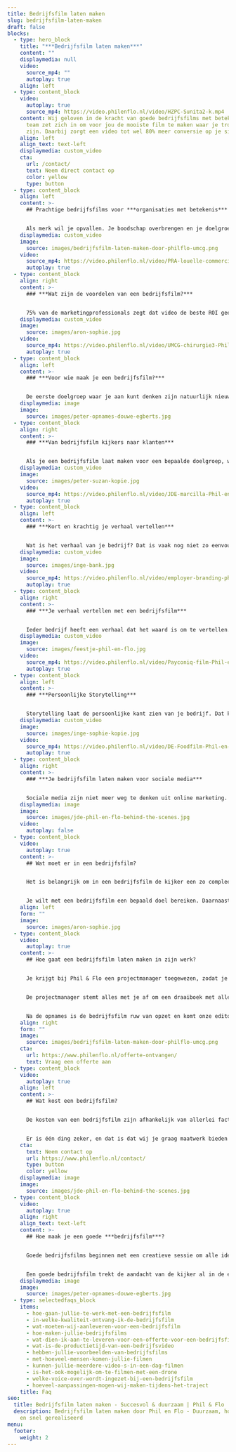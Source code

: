 ```yaml
---
title: Bedrijfsfilm laten maken
slug: bedrijfsfilm-laten-maken
draft: false
blocks:
  - type: hero_block
    title: "***Bedrijfsfilm laten maken***"
    content: ""
    displaymedia: null
    video:
      source_mp4: ""
      autoplay: true
    align: left
  - type: content_block
    video:
      autoplay: true
      source_mp4: https://video.philenflo.nl/video/HZPC-Sunita2-k.mp4
    content: Wij geloven in de kracht van goede bedrijfsfilms met betekenis. Ons
      team zet zich in om voor jou de mooiste film te maken waar je trots op kan
      zijn. Daarbij zorgt een video tot wel 80% meer conversie op je site.
    align: left
    align_text: text-left
    displaymedia: custom_video
    cta:
      url: /contact/
      text: Neem direct contact op
      color: yellow
      type: button
  - type: content_block
    align: left
    content: >-
      ## Prachtige bedrijfsfilms voor ***organisaties met betekenis***


      Als merk wil je opvallen. Je boodschap overbrengen en je doelgroep overtuigen. Een bedrijfsfilm laten maken door Phil & Flo is de manier om de aandacht te pakken, de toon te zetten en om een blijvende indruk achter te laten. Is je doel om meer mensen op je site te converteren? Dan produceren wij een video met het juiste verhaal, de optimale lengte en voorzien van uitnodigende calls-to-action.
    displaymedia: custom_video
    image:
      source: images/bedrijfsfilm-laten-maken-door-philflo-umcg.png
    video:
      source_mp4: https://video.philenflo.nl/video/PRA-louelle-commercial-Phil-en-Flo-website-source.mp4
      autoplay: true
  - type: content_block
    align: right
    content: >-
      ### ***Wat zijn de voordelen van een bedrijfsfilm?***


      75% van de marketingprofessionals zegt dat video de beste ROI geeft ten opzichte van andere content. Een bedrijfsfilm is dus een uitstekende manier om je bedrijf op een opvallende manier te presenteren. Je kunt een bedrijfsvideo op verschillende platformen inzetten, zoals [YouTube](https://www.philenflo.nl/you-tube-marketing/), Instagram en LinkedIn. Afhankelijk van je doelgroep. Het is een van de meest effectieve manieren om je boodschap over te brengen: helder, duidelijk en aansprekend. Met een goede bedrijfsfilm krijg je een groter bereik in [zoekmachines en op sociale media](https://www.philenflo.nl/you-tube-marketing/). En je maakt er een blijvende, emotionele connectie mee met je doelgroep. Daardoor vergroot je de kans aanzienlijk dat ze voor jou kiezen. Sterker nog 59% van bestuurders/beslissers zijn het ermee eens dat als je kan kiezen voor tekst of video ze eerder geneigd zijn te kiezen voor video. ([check deze bron voor meer insights](https://www.smartinsights.com/digital-marketing-platforms/video-marketing/video-marketing-trends-2020/))
    displaymedia: custom_video
    image:
      source: images/aron-sophie.jpg
    video:
      source_mp4: https://video.philenflo.nl/video/UMCG-chirurgie3-Phil-en-Flo-website-source.mp4
      autoplay: true
  - type: content_block
    align: left
    content: >-
      ### ***Voor wie maak je een bedrijfsfilm?***


      De eerste doelgroep waar je aan kunt denken zijn natuurlijk nieuwe opdrachtgevers en zelfs potentiële werknemers. Een emotionele connectie door je verhaal te vertellen in een bedrijfsfilm, garandeert een positieve indruk op je organisatie. Ook klanten voor je product of dienst moeten jouw bedrijf zien dankzij de bedrijfsfilm. Hetzelfde geldt voor potentiële werknemers: Als je het beste talent wilt aantrekken, moet je hun aandacht en interesse vangen ([bekijk ook onze Employer Branding aanpak](https://www.philenflo.nl/oplossingen/employer-branding/)). Dat lukt nu eenmaal beter met een professionele, visuele presentatie dan met tekst. Al deze doelgroepen bereik je optimaal door storytelling in een professionele bedrijfsfilm.
    displaymedia: image
    image:
      source: images/peter-opnames-douwe-egberts.jpg
  - type: content_block
    align: right
    content: >-
      ### ***Van bedrijfsfilm kijkers naar klanten***


      Als je een bedrijfsfilm laat maken voor een bepaalde doelgroep, wil je deze ook tot actie aanzetten om met je in gesprek te komen. Storytelling is een uitstekende manier om een emotionele connectie te maken met je doelgroep. Daardoor hebben ze een goed gevoel bij jouw bedrijf en zullen ze eerder voor jou kiezen. Wanneer ze alleen maar oppervlakkige, zakelijke informatie hebben, haken de meeste mensen af. Onze specialisten zorgen ervoor dat je bedrijfsfilm potentiële klanten aanspreekt in sfeer, toon en stijl. Maar uiteraard weten onze specialisten ook hoe onze videofilms tot wel 80% meer conversie kan veroorzaken.
    displaymedia: custom_video
    image:
      source: images/peter-suzan-kopie.jpg
    video:
      source_mp4: https://video.philenflo.nl/video/JDE-marcilla-Phil-en-Flo-website-source.mp4
      autoplay: true
  - type: content_block
    align: left
    content: >-
      ### ***Kort en krachtig je verhaal vertellen***


      Wat is het verhaal van je bedrijf? Dat is vaak nog niet zo eenvoudig uit te leggen. Daarom is het goed om te weten dat de videomakers van Phil en Flo veel ervaring hebben met het maken van bedrijfsfilms. Samen met jou zetten ze alle informatie om in een korte boodschap met impact. Zij zorgen dat er niets ontbreekt wat er in een goede bedrijfsfilm hoort te zitten. Samen kom je tot een verhaal dat je doelgroep aanspreekt, past in je corporate branding en zorgt voor een beter bereik. Denk je echter dat jou verhaal zo ingewikkeld is, dat het niet in een film te pakken is? Dan kunnen we natuurlijk ook een [animatie laten maken](https://www.philenflo.nl/oplossingen/animatie-laten-maken/)!
    displaymedia: custom_video
    image:
      source: images/inge-bank.jpg
    video:
      source_mp4: https://video.philenflo.nl/video/employer-branding-phil-en-flo-Phil-en-Flo-website-source.mp4
      autoplay: true
  - type: content_block
    align: right
    content: >-
      ### ***Je verhaal vertellen met een bedrijfsfilm***


      Ieder bedrijf heeft een verhaal dat het waard is om te vertellen. Door dat verhaal te vertellen, laat je niet alleen aan de wereld zien wat voor product of dienst je verkoopt, maar ook waar je bedrijf voor staat. Dat komt in een bedrijfsfilm oprecht, duidelijk en doeltreffend over. Daarom is een [bedrijfsvideo](https://www.philenflo.nl/bedrijfsvideo/) een heel geschikte manier om het verhaal van je bedrijf te vertellen. Wij vertalen wat je te zeggen hebt in een hoogwaardige video die met trots deelt.
    displaymedia: custom_video
    image:
      source: images/feestje-phil-en-flo.jpg
    video:
      source_mp4: https://video.philenflo.nl/video/Payconiq-film-Phil-en-Flo.mp4
      autoplay: true
  - type: content_block
    align: left
    content: >-
      ### ***Persoonlijke Storytelling***


      Storytelling laat de persoonlijke kant zien van je bedrijf. Dat kan heel goed door uitsluitend werknemers in je bedrijfsfilm te laten zien, maar nog beter is het als je ook bijvoorbeeld klanten en leveranciers aan het woord kunt laten. Zo komt je verhaal nog authentieker over. Met een goede bedrijfsfilm die een oprecht verhaal vertelt, zorg je dat je doelgroep vertrouwen in je heeft, en eerder voor jou kiest. [Kijk daarvoor ook eens op deze pagina over testimonials.](https://www.philenflo.nl/video-testimonial/)
    displaymedia: custom_video
    image:
      source: images/inge-sophie-kopie.jpg
    video:
      source_mp4: https://video.philenflo.nl/video/DE-Foodfilm-Phil-en-Flo-website-source.webm
      autoplay: true
  - type: content_block
    align: right
    content: >-
      ### ***Je bedrijfsfilm laten maken voor sociale media***


      Sociale media zijn niet meer weg te denken uit online marketing. En zeg nou zelf: hoe vaak zie je een stuk tekst gedeeld worden, in vergelijking met filmpjes? Als je bedrijfsfilm een goed verhaal vertelt of grappig of spannend genoeg in elkaar zit, zullen mensen deze gaan delen op sociale media. Dat kan zelfs leiden tot een sneeuwbaleffect en dan vergroot je het bereik exponentieel. Door te kiezen voor een bedrijfsfilm van Phil & Flo, vergroot je je kansen om opgepikt te worden. Wij zetten je liever op de kaart als trending dan als saai en statisch.
    displaymedia: image
    image:
      source: images/jde-phil-en-flo-behind-the-scenes.jpg
    video:
      autoplay: false
  - type: content_block
    video:
      autoplay: true
    content: >-
      ## Wat moet er in een bedrijfsfilm? 


      Het is belangrijk om in een bedrijfsfilm de kijker een zo compleet mogelijk en levendig beeld te geven van je bedrijf. Dat is te bereiken door in te spelen op emoties, want daarmee maak je indruk. Het is bijvoorbeeld mogelijk om je te richten op het achterlaten van een positief gevoel bij de kijker. 


      Je wilt met een bedrijfsfilm een bepaald doel bereiken. Daarnaast is een tijdloos karakter belangrijk. Op deze manier is het verhaal niet alleen nu, maar ook over een  op nog langere termijn actueel. Door mensen aan het woord te laten in de bedrijfsfilm zorg je voor een levendige situatie, waarmee je voor de kijker herkenbaarheid kan creëren.
    align: left
    form: ""
    image:
      source: images/aron-sophie.jpg
  - type: content_block
    video:
      autoplay: true
    content: >-
      ## Hoe gaat een bedrijfsfilm laten maken in zijn werk?


      Je krijgt bij Phil & Flo een projectmanager toegewezen, zodat je altijd met een vast aanspreekpunt hebt te maken. Het begint met een creatieve sessie om alle ideeën te bespreken en concreet te maken. Daarna volgt een eerste opzet voor een script en krijg je de gelegenheid feedback te geven. 


      De projectmanager stemt alles met je af om een draaiboek met alle details voor de draaidag op te stellen. In het draaiboek zijn onder meer het [script](https://www.philenflo.nl/kennisbank/hoe-maak-je-een-videoscript/) de planning en interviewvragen opgenomen. Als het zover is dan staan de regisseur, cameraman en assistent klaar om opnames te maken voor de bedrijfsfilm. Indien het om een groot project gaat, is er tevens een lichtspecialist aanwezig. 


      Na de opnames is de bedrijfsfilm ruw van opzet en komt onze editor er aan te pas om de film te editen. Je krijgt daarna een eerste versie van de bedrijfsfilm te zien en als je feedback geeft, is dat te verwerken om tot een definitieve versie te komen. Daarna is het nog mogelijk om ondertiteling toe te voegen of bijvoorbeeld een teaser van de bedrijfsfilm te maken. Check ons [portfolio](https://www.philenflo.nl/portfolio/) maar eens voor voorbeelden van bedrijfsfilms.
    align: right
    form: ""
    image:
      source: images/bedrijfsfilm-laten-maken-door-philflo-umcg.png
    cta:
      url: https://www.philenflo.nl/offerte-ontvangen/
      text: Vraag een offerte aan
  - type: content_block
    video:
      autoplay: true
    align: left
    content: >-
      ## Wat kost een bedrijfsfilm?


      De kosten van een bedrijfsfilm zijn afhankelijk van allerlei factoren. Er is in dat opzicht dan ook geen standaard gemiddelde bedrijfsfilm prijs te noemen, want de kosten variëren bij elke productie. Denk bijvoorbeeld ook maar aan de benodigde apparatuur die invloed heeft op de kosten van een bedrijfsfilm. Het kan ook zo zijn dat er gefilmd wordt op verschillende locaties met bijvoorbeeld een drone. Al deze aspecten tellen mee net als het eventueel inhuren van externe partijen, zoals een voice-over of andere specialist.


      Er is één ding zeker, en dat is dat wij je graag maatwerk bieden in alle opzichten. Dat betekent ook dat de offerte voor een bedrijfsfilm daarop is afgestemd. Wil je weten wat de kosten zijn dan is het heel simpel. Neem gewoon contact op met Phil & Flo om vrijblijvend een bedrijfsfilm offerte te ontvangen.
    cta:
      text: Neem contact op
      url: https://www.philenflo.nl/contact/
      type: button
      color: yellow
    displaymedia: image
    image:
      source: images/jde-phil-en-flo-behind-the-scenes.jpg
  - type: content_block
    video:
      autoplay: true
    align: right
    align_text: text-left
    content: >-
      ## Hoe maak je een goede ***bedrijfsfilm***? 


      Goede bedrijfsfilms beginnen met een creatieve sessie om alle ideeën op tafel te krijgen, gevolgd door een script waarop je feedback kan geven. Het script bepaalt onder meer wat er nodig is voor de bedrijfsfilm productie en dat regelen wij allemaal, van apparatuur tot voice-over en van een regisseur tot editor.


      Een goede bedrijfsfilm trekt de aandacht van de kijker al in de eerste seconden. We houden de aandacht vast door emotie te verwerken in het verhaal. Bijvoorbeeld door muziek op te laten bouwen of door herkenbare situatie te schetsen. Hierdoor blijft de aandacht aanwezig en voelt de kijker zich bovendien betrokken bij het verhaal dat je wilt vertellen.
    displaymedia: image
    image:
      source: images/peter-opnames-douwe-egberts.jpg
  - type: selectedfaqs_block
    items:
      - hoe-gaan-jullie-te-werk-met-een-bedrijfsfilm
      - in-welke-kwaliteit-ontvang-ik-de-bedrijfsfilm
      - wat-moeten-wij-aanleveren-voor-een-bedrijfsfilm
      - hoe-maken-jullie-bedrijfsfilms
      - wat-dien-ik-aan-te-leveren-voor-een-offerte-voor-een-bedrijfsfilm
      - wat-is-de-productietijd-van-een-bedrijfsvideo
      - hebben-jullie-voorbeelden-van-bedrijfsfilms
      - met-hoeveel-mensen-komen-jullie-filmen
      - kunnen-jullie-meerdere-video-s-in-een-dag-filmen
      - is-het-ook-mogelijk-om-te-filmen-met-een-drone
      - welke-voice-over-wordt-ingezet-bij-een-bedrijfsfilm
      - hoeveel-aanpassingen-mogen-wij-maken-tijdens-het-traject
    title: Faq
seo:
  title: Bedrijfsfilm laten maken - Succesvol & duurzaam | Phil & Flo
  description: Bedrijfsfilm laten maken door Phil en Flo - Duurzaam, hoogwaardig
    en snel gerealiseerd
menu:
  footer:
    weight: 2
---
```

